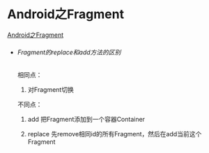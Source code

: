 # Android之Fragment

[Android之Fragment](https://blog.csdn.net/github_34402358/article/details/88716257)

- ###### Fragment的replace和add方法的区别 

  

  相同点：

  1. 对Fragment切换

  不同点：

  1.  add 把Fragment添加到一个容器Container

  2. replace 先remove相同id的所有Fragment，然后在add当前这个Fragment